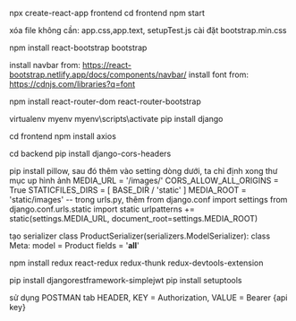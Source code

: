 npx create-react-app frontend
cd frontend
npm start

xóa file không cần: app.css,app.text, setupTest.js
cài đặt bootstrap.min.css

npm install react-bootstrap bootstrap

install navbar from: https://react-bootstrap.netlify.app/docs/components/navbar/
install font from: https://cdnjs.com/libraries?q=font

npm install react-router-dom react-router-bootstrap

virtualenv myenv
myenv\scripts\activate
pip install django

cd frontend
npm install axios

cd backend
pip install django-cors-headers

pip install pillow, sau đó thêm vào setting dòng dưới, ta chỉ định xong thư mục up hình ảnh
MEDIA_URL = '/images/'
CORS_ALLOW_ALL_ORIGINS = True
STATICFILES_DIRS = [
BASE_DIR / 'static'
]
MEDIA_ROOT = 'static/images'
-- trong urls.py, thêm
from django.conf import settings
from django.conf.urls.static import static
urlpatterns += static(settings.MEDIA_URL, document_root=settings.MEDIA_ROOT)

tạo serializer
class ProductSerializer(serializers.ModelSerializer):
class Meta:
model = Product
fields = '**all**'

npm install redux react-redux redux-thunk redux-devtools-extension

pip install djangorestframework-simplejwt
pip install setuptools

sử dụng POSTMAN
tab HEADER, KEY = Authorization, VALUE = Bearer {api key}

